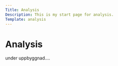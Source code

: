 ```yaml
---
Title: Analysis
Description: This is my start page for analysis.
Template: analysis
---
```


Analysis
=============

under uppbyggnad....